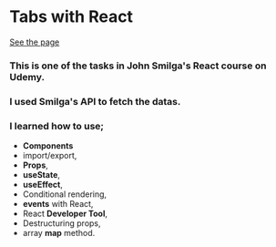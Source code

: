 # Tabs with React

[See the page]('http://emreozturanli.github.io/Tabs-React')

### This is one of the tasks in John Smilga's React course on Udemy. 

### I used Smilga's API to fetch the datas.

### I learned how to use;
  - <b>Components</b>
  - import/export,
  - <b>Props</b>,
  - <b>useState</b>,
  - <b>useEffect</b>,
  - Conditional rendering,
  - <b>events</b> with React,
  - React <b>Developer Tool</b>,
  - Destructuring props,
  - array <b>map</b> method.